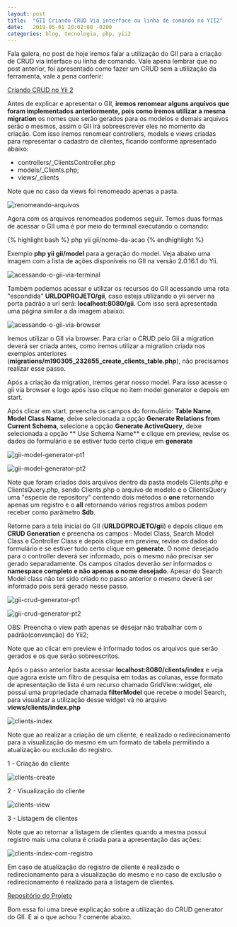 ```yaml
---
layout: post
title:  "GII Criando CRUD Via interface ou linha de comando no YII2"
date:   2019-05-01 20:02:00 -0200
categories: blog, tecnologia, php, yii2
---
```


Fala galera, no post de hoje iremos falar a utilização do GII para a criação de CRUD via interface ou linha de comando. Vale apena lembrar que no post anterior, foi apresentado como fazer um CRUD sem a utilização da ferramenta, vale a pena conferir:

<a href="http://paulodutrainfo.com.br/criando-um-crud-no-yii2" target="__blank">Criando CRUD no Yii 2 </a>

Antes de explicar e apresentar o GII, **iremos renomear alguns arquivos que foram implementados anteriormente, pois como iremos utilizar a mesma migration** os nomes que serão gerados para os modelos e demais arquivos serão o mesmos, assim o GII irá sobreescrever eles no momento da criação. Com isso iremos renomear controllers, models e views criadas para representar o cadastro de clientes, ficando conforme apresentado abaixo:

- controllers/_ClientsController.php
- models/_Clients.php;
- views/_clients

Note que no caso da views foi renomeado apenas a pasta.


![renomeando-arquivos](/assets/img/posts/gii-criando-crud-via-interface-ou-linha-de-comando-no-yii2/1-renomeando-arquivos.png)

Agora com os arquivos renomeados podemos seguir. Temos duas formas de acessar o GII uma é por meio do terminal executando o comando:

{% highlight bash %}
    php yii gii/nome-da-acao
{% endhighlight %}

Exemplo **php yii gii/model** para a geração do model. Veja abaixo uma imagem com a lista de ações disponíveis no GII na versão 2.0.16.1 do Yii. 

![acessando-o-gii-via-terminal](/assets/img/posts/gii-criando-crud-via-interface-ou-linha-de-comando-no-yii2/2-acessando-o-gii-via-terminal.png)

Também podemos acessar e utilizar os recursos do GII acessando uma rota "escondida" **URLDOPROJETO/gii**, caso esteja utilizando o yii server na porta padrão a url será: **localhost:8080/gii**. Com isso será apresentada uma página similar a da imagem abaixo:


![acessando-o-gii-via-browser](/assets/img/posts/gii-criando-crud-via-interface-ou-linha-de-comando-no-yii2/3-acessando-o-gii-via-browser.png)

Iremos utilizar o GII via browser. Para criar o CRUD pelo Gii a migration deverá ser criada antes, como iremos utilizar a migration criada nos exemplos anteriores (**migrations/m190305_232655_create_clients_table.php**), não precisamos realizar esse passo.

Após a criação da migration, iremos gerar nosso model. Para isso acesse o gii via browser e logo após isso clique no item model generator e depois em start. 

Após clicar em start. preencha os campos do formulário: **Table Name**, **Model Class Name**, deixe selecionada a opção **Generate Relations from Current Schema**, selecione a opção **Generate ActiveQuery**, deixe selecionada a opção ** Use Schema Name** e clique em preview, revise os dados do formulário e se estiver tudo certo clique em **generate**

![gii-model-generator-pt1](/assets/img/posts/gii-criando-crud-via-interface-ou-linha-de-comando-no-yii2/4-gii-model-generator-pt1.png)

![gii-model-generator-pt2](/assets/img/posts/gii-criando-crud-via-interface-ou-linha-de-comando-no-yii2/5-gii-model-generator-pt2.png)

Note que foram criados dois arquivos dentro da pasta models Clients.php e ClientsQuery.php, sendo Clients.php o arquivo de modelo e o ClientsQuery uma "especie de repository" contendo dois métodos o **one** retornando apenas um registro e o **all** retornando vários registros ambos podem receber como parâmetro **$db**. 

Retorne para a tela inicial do GII (**URLDOPROJETO/gii**) e depois clique em **CRUD Generation** e preencha os campos : Model Class, Search Model Class e Controller Class e depois clique em preview, revise os dados do formulário e se estiver tudo certo clique em **generate**. O nome desejado para o controller deverá ser informado, pois o mesmo não precisar ser gerado separadamente. Os campos citados deverão ser informados o **namespace completo e não apenas o nome desejado**. Apesar do Search Model class não ter sido criado no passo anterior o mesmo deverá ser informado pois será gerado nesse passo.

![gii-crud-generator-pt1](/assets/img/posts/gii-criando-crud-via-interface-ou-linha-de-comando-no-yii2/6-gii-crud-generator-pt1.png)

![gii-crud-generator-pt2](/assets/img/posts/gii-criando-crud-via-interface-ou-linha-de-comando-no-yii2/7-gii-crud-generator-pt2.png)

OBS: Preencha o view path apenas se desejar não trabalhar com o padrão(convenção) do Yii2;

Note que ao clicar em preview é informado todos os arquivos que serão gerados e os que serão sobreescritos. 

Após o passo anterior basta acessar **localhost:8080/clients/index** e veja que agora existe um filtro de pesquisa em todas as colunas, esse formato de apresentação de lista é um recurso chamado  GridView::widget, ele possui uma propriedade chamada **filterModel** que recebe o model Search, para visualizar a utilização desse widget vá no arquivo **views/clients/index.php**

![clients-index](/assets/img/posts/gii-criando-crud-via-interface-ou-linha-de-comando-no-yii2/8-clients-index.png)

Note que ao realizar a criação de um cliente, é realizado o redirecionamento para a visualização do mesmo em um formato de tabela permitindo a atualização ou exclusão do registro.

1 - Criação do cliente

![clients-create](/assets/img/posts/gii-criando-crud-via-interface-ou-linha-de-comando-no-yii2/9-clients-create.png)

2 - Visualização do cliente

![clients-view](/assets/img/posts/gii-criando-crud-via-interface-ou-linha-de-comando-no-yii2/10-clients-view.png)

3 - Listagem de clientes 

Note que ao retornar a listagem de clientes quando a mesma possui registro mais uma coluna é criada para a apresentação das ações:

![clients-index-com-registro](/assets/img/posts/gii-criando-crud-via-interface-ou-linha-de-comando-no-yii2/11-clients-index-pt2.png)

Em caso de atualização do registro de cliente é realizado o redirecionamento para a visualização do mesmo e no caso de exclusão o redirecionamento é realizado para a listagem de clientes.

<a href="https://github.com/paulodutra/yii2-posts" target="__blank">Reposítório do Projeto</a>

Bom essa foi uma breve explicação sobre a utilização do CRUD generator do GII.  E ai o que achou ? comente abaixo. 


